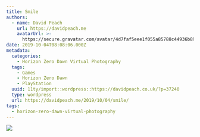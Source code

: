 ```yaml
---
title: Smile
authors:
  - name: David Peach
    url: https://davidpeach.me
    avatarUrl: >-
      https://secure.gravatar.com/avatar/4d7faf5eee1f055a85788c44936b8995eaab6dfb004e7854ec747ccb272e91ee?s=96&d=mm&r=g
date: 2019-10-04T08:08:06.000Z
metadata:
  categories:
    - Horizon Zero Dawn Virtual Photography
  tags:
    - Games
    - Horizon Zero Dawn
    - PlayStation
  uuid: 11ty/import::wordpress::https://davidpeach.co.uk/?p=37240
  type: wordpress
  url: https://davidpeach.me/2019/10/04/smile/
tags:
  - horizon-zero-dawn-virtual-photography
---
```

[![](/assets/Smile-2048x1152-GMEoddrrK2Jz.jpg)](/assets/Smile-2048x1152-GMEoddrrK2Jz.jpg)